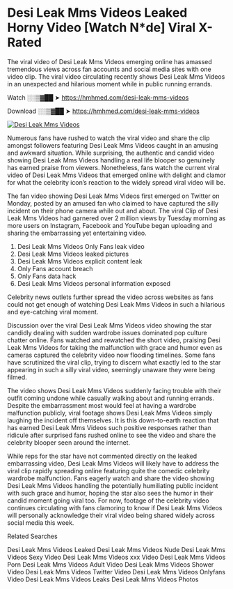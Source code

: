 ﻿# Desi Leak Mms Videos Leaked Horny Video [Watch N*de] Viral X-Rated

The viral video of ﻿Desi Leak Mms Videos emerging online has amassed tremendous views across fan accounts and social media sites with one video clip. The viral video circulating recently shows ﻿Desi Leak Mms Videos in an unexpected and hilarious moment while in public running errands. 

Watch ░░▒▓██ ➤ https://hmhmed.com/desi-leak-mms-videos

Download ░░▒▓██ ➤ https://hmhmed.com/desi-leak-mms-videos

[![Desi Leak Mms Videos](https://i.imgur.com/dJHk4Zq.gif)](https://hmhmed.com/desi-leak-mms-videos)

Numerous fans have rushed to watch the viral video and share the clip amongst followers featuring ﻿Desi Leak Mms Videos caught in an amusing and awkward situation. While surprising, the authentic and candid video showing ﻿Desi Leak Mms Videos handling a real life blooper so genuinely has earned praise from viewers. Nonetheless, fans watch the current viral video of ﻿Desi Leak Mms Videos that emerged online with delight and clamor for what the celebrity icon’s reaction to the widely spread viral video will be.

The fan video showing ﻿Desi Leak Mms Videos first emerged on Twitter on Monday, posted by an amused fan who claimed to have captured the silly incident on their phone camera while out and about. The viral Clip of ﻿Desi Leak Mms Videos had garnered over 2 million views by Tuesday morning as more users on Instagram, Facebook and YouTube began uploading and sharing the embarrassing yet entertaining video. 

1. ﻿Desi Leak Mms Videos Only Fans leak video
2. ﻿Desi Leak Mms Videos leaked pictures
3. ﻿Desi Leak Mms Videos explicit content leak
4. Only Fans account breach
5. Only Fans data hack
6. ﻿Desi Leak Mms Videos personal information exposed

Celebrity news outlets further spread the video across websites as fans could not get enough of watching ﻿Desi Leak Mms Videos in such a hilarious and eye-catching viral moment. 

Discussion over the viral ﻿Desi Leak Mms Videos video showing the star candidly dealing with sudden wardrobe issues dominated pop culture chatter online. Fans watched and rewatched the short video, praising ﻿Desi Leak Mms Videos for taking the malfunction with grace and humor even as cameras captured the celebrity video now flooding timelines. Some fans have scrutinized the viral clip, trying to discern what exactly led to the star appearing in such a silly viral video, seemingly unaware they were being filmed.

The video shows ﻿Desi Leak Mms Videos suddenly facing trouble with their outfit coming undone while casually walking about and running errands. Despite the embarrassment most would feel at having a wardrobe malfunction publicly, viral footage shows ﻿Desi Leak Mms Videos simply laughing the incident off themselves. It is this down-to-earth reaction that has earned ﻿Desi Leak Mms Videos such positive responses rather than ridicule after surprised fans rushed online to see the video and share the celebrity blooper seen around the internet.  

While reps for the star have not commented directly on the leaked embarrassing video, ﻿Desi Leak Mms Videos will likely have to address the viral clip rapidly spreading online featuring quite the comedic celebrity wardrobe malfunction. Fans eagerly watch and share the video showing ﻿Desi Leak Mms Videos handling the potentially humiliating public incident with such grace and humor, hoping the star also sees the humor in their candid moment going viral too. For now, footage of the celebrity video continues circulating with fans clamoring to know if ﻿Desi Leak Mms Videos will personally acknowledge their viral video being shared widely across social media this week.

Related Searches

﻿Desi Leak Mms Videos Leaked
﻿Desi Leak Mms Videos Nude
﻿Desi Leak Mms Videos Sexy Video
﻿Desi Leak Mms Videos xxx Video
﻿Desi Leak Mms Videos Porn
﻿Desi Leak Mms Videos Adult Video
﻿Desi Leak Mms Videos Shower Video
﻿Desi Leak Mms Videos Twitter Video
﻿Desi Leak Mms Videos Onlyfans Video
﻿Desi Leak Mms Videos Leaks
﻿Desi Leak Mms Videos Photos